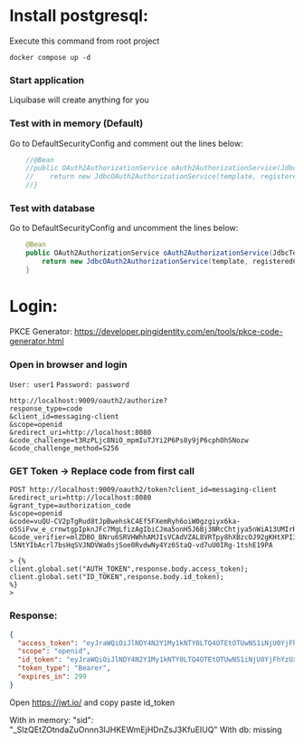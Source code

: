 # Install postgresql:
Execute this command from root project
````shell
docker compose up -d  
````

### Start application
Liquibase will create anything for you

### Test with in memory (Default)
Go to DefaultSecurityConfig and comment out the lines below:
````java
    //@Bean
    //public OAuth2AuthorizationService oAuth2AuthorizationService(JdbcTemplate template, RegisteredClientRepository registeredClientRepository) {
    //    return new JdbcOAuth2AuthorizationService(template, registeredClientRepository);
    //}
````

### Test with database
Go to DefaultSecurityConfig and uncomment the lines below:
````java
    @Bean
    public OAuth2AuthorizationService oAuth2AuthorizationService(JdbcTemplate template, RegisteredClientRepository registeredClientRepository) {
        return new JdbcOAuth2AuthorizationService(template, registeredClientRepository);
    }
````

# Login:
PKCE Generator:
https://developer.pingidentity.com/en/tools/pkce-code-generator.html

### Open in browser and login
``
User: user1
``
``
Password: password
``
````
http://localhost:9009/oauth2/authorize?
response_type=code
&client_id=messaging-client
&scope=openid
&redirect_uri=http://localhost:8080
&code_challenge=t3RzPLjc8NiO_mpmIuTJYi2P6Ps8y9jP6cphOhSNozw
&code_challenge_method=S256
````

### GET Token -> Replace code from first call
````
POST http://localhost:9009/oauth2/token?client_id=messaging-client
&redirect_uri=http://localhost:8080
&grant_type=authorization_code
&scope=openid
&code=vuQU-CV2pTgRud8tJpBwehskC4Ef5FXemRyh6oiW0gzgiyx6ka-o5SiFvw_e_crnwtgpIpknJFc7MgLfizAgIbiCJma5onH5J6Bj3NRcChtjya5nWiA13UMIrRGhnct-
&code_verifier=mlZDBO_BNru6SRVHWhhAMJIsVCAdVZAL8VRTpy8hXBzcOJ92gKHtXPI3Agb0FF-l5NtYIbAcrl7bsHqSVJNDVWa0sjSoe0RvdwNy4Yz6StaQ-vd7uU0IRg-1tshE19PA

> {%
client.global.set("AUTH_TOKEN",response.body.access_token);
client.global.set("ID_TOKEN",response.body.id_token);
%}
>
````
### Response:
```json
{
  "access_token": "eyJraWQiOiJlNDY4N2Y1My1kNTY0LTQ4OTEtOTUwNS1iNjU0YjFhYzUxODEiLCJhbGciOiJSUzI1NiJ9.eyJzdWIiOiJ1c2VyMSIsImF1ZCI6Im1lc3NhZ2luZy1jbGllbnQiLCJuYmYiOjE2OTczNTY3MDIsInNjb3BlIjpbIm9wZW5pZCJdLCJpc3MiOiJodHRwOi8vbG9jYWxob3N0OjkwMDkiLCJleHAiOjE2OTczNTcwMDIsImlhdCI6MTY5NzM1NjcwMn0.k5410MtCRsNoMFQ9J7wk4qMjSgbvOHauD1CVlFfyCHNebnl5YrtRtYQvDj0Wbz-OHS_sZl7O2-Uvu0SbWuYJ5CHnf8eHY0cPkfCx9VM2bi7MOAlHRunX9kmNR-GZSC5gkx61HmOV93HNsVRhElXN5Ep-2I5y04yVYk1fkwqpZUJdyQRsLIbn9COY_22VzYlC4J_gu_CK8PbKgMuFp3XByxMjuKIFyNivWNySbZjP5KysXUnESo3n-ivrry9S7WmrY_GCV9cM8GFH-JnJK3CEF6E2Bf8bwWwTBtMrZTuoPP8_WPAKA72wS061xKweyxw-fznqSaiPieQdAJeSKxJA5Q",
  "scope": "openid",
  "id_token": "eyJraWQiOiJlNDY4N2Y1My1kNTY0LTQ4OTEtOTUwNS1iNjU0YjFhYzUxODEiLCJhbGciOiJSUzI1NiJ9.eyJzdWIiOiJ1c2VyMSIsImF1ZCI6Im1lc3NhZ2luZy1jbGllbnQiLCJhenAiOiJtZXNzYWdpbmctY2xpZW50IiwiYXV0aF90aW1lIjoxNjk3MzU2MTEwLCJpc3MiOiJodHRwOi8vbG9jYWxob3N0OjkwMDkiLCJleHAiOjE2OTczNTg1MDIsImlhdCI6MTY5NzM1NjcwMiwic2lkIjoiX1NselFFdFpPdG5kYVp1T25ubjNJSkhLRVdtRWpIRG5ac0ozS2Z1RUlVUSJ9.S4ZPUTp7uYgaJ89EdX8Q9QUPfqzTRQOgUJTQniLJ5E5Ld3rd3qGM6jJdooeDBO_v43Yt5x6D-C9b9qyI9IphZgosAuHS4KVCahb7xV4_sDt0emDEZHv6nRyh1DHwFftOhHE2e5sKHZwhy4crk8Isms376GvUMtKk1dvZml8L2ZdRQky5m5fenKC2qW9i5PwbN9eykhjESq2cxC7vzrY6OWNfNcjk0n2Vm4F85w54w6Nl9hoxY7w-vp2n_pX0OGLpjeUA9EtVgH4gPi_AKp8D17u69HDif9PA_fJ3t16Gi3GxuFrhKGfW7Si9xOD0nrj12TiXzjfeJVFqUzRlU0aKCw",
  "token_type": "Bearer",
  "expires_in": 299
}
```

Open https://jwt.io/ and copy paste id_token

With in memory: "sid": "_SlzQEtZOtndaZuOnnn3IJHKEWmEjHDnZsJ3KfuEIUQ"
With db: missing

